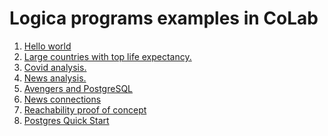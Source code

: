 <!--
Copyright 2020 Google LLC

Licensed under the Apache License, Version 2.0 (the "License");
you may not use this file except in compliance with the License.
You may obtain a copy of the License at

     http://www.apache.org/licenses/LICENSE-2.0

Unless required by applicable law or agreed to in writing, software
distributed under the License is distributed on an "AS IS" BASIS,
WITHOUT WARRANTIES OR CONDITIONS OF ANY KIND, either express or implied.
See the License for the specific language governing permissions and
limitations under the License.
-->

# Logica programs examples in CoLab

1. [Hello world](https://colab.research.google.com/github/EvgSkv/logica/blob/main/examples/Logica_example_Hello_World.ipynb)
1. [Large countries with top life expectancy.](https://colab.research.google.com/github/EvgSkv/logica/blob/main/examples/Logica_example_Life_expectency.ipynb)
1. [Covid analysis.](https://colab.research.google.com/github/EvgSkv/logica/blob/main/examples/Logica_example_Covid_Analysis.ipynb)
1. [News analysis.](https://colab.research.google.com/github/EvgSkv/logica/blob/main/examples/Logica_example_News_Clusters.ipynb)
1. [Avengers and PostgreSQL](https://colab.research.google.com/github/EvgSkv/logica/blob/main/examples/Logica_example_Avengers_and_PostgreSQL.ipynb)
1. [News connections](https://colab.research.google.com/github/EvgSkv/logica/blob/main/examples/Logica_example_News_connections.ipynb)
1. [Reachability proof of concept](https://colab.research.google.com/github/EvgSkv/logica/blob/main/examples/Logica_example_Reachability.ipynb)
1. [Postgres Quick Start](https://github.com/EvgSkv/logica/blob/main/examples/Logica_example_Postgres_Quick_Start.ipynb)
